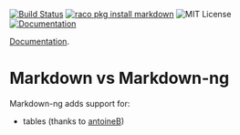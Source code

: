 [![Build Status](https://travis-ci.org/greghendershott/markdown.svg?branch=master)](https://travis-ci.org/greghendershott/markdown)
[![raco pkg install markdown](https://img.shields.io/badge/raco_pkg_install-markdown-ng-aa00ff.svg)](https://pkgs.racket-lang.org/package/markdown)
![MIT License](https://img.shields.io/badge/license-MIT-118811.svg)
[![Documentation](https://img.shields.io/badge/Docs-Documentation-blue.svg)](https://docs.racket-lang.org/markdown/index.html)

[Documentation](https://docs.racket-lang.org/markdown-ng/index.html).

# Markdown vs Markdown-ng

Markdown-ng adds support for:

* tables (thanks to [antoineB](https://github.com/antoineB))
